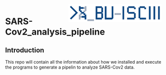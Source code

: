 <img src="./BU_ISCIII_logo.png" alt="logo" width="300" align="right"/>

# SARS-Cov2_analysis_pipeline
## Introduction
This repo will contain all the information about how we installed and execute the programs to generate a pipelin to analyze SARS-Cov2 data.
